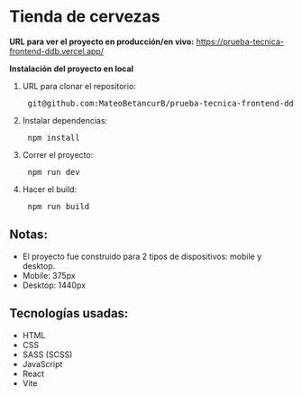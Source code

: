 # Tienda de cervezas

**URL para ver el proyecto en producción/en vivo:**
https://prueba-tecnica-frontend-ddb.vercel.app/

**Instalación del proyecto en local**

<ol>
<li>URL para clonar el repositorio: <pre> git@github.com:MateoBetancurB/prueba-tecnica-frontend-ddb.git </pre> </li>
<li>Instalar dependencias: <pre> npm install </pre> </li>
<li>Correr el proyecto: <pre> npm run dev </pre> </li>
<li>Hacer el build: <pre> npm run build </pre> </li>
</ol>

## Notas:

- El proyecto fue construido para 2 tipos de dispositivos: mobile y desktop.
- Mobile: 375px
- Desktop: 1440px

## Tecnologías usadas:

- HTML
- CSS
- SASS (SCSS)
- JavaScript
- React
- Vite
